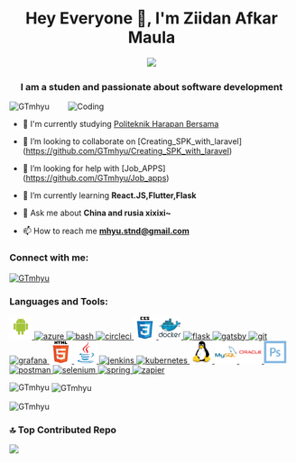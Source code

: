 <h1 align="center">Hey Everyone 👋, I'm Ziidan Afkar Maula</h1>
<div align="center"> <img src="https://onlinegiftools.com/images/examples-onlinegiftools/hadouken.gif"> </div>
<h3 align="center">I am a studen and passionate about software development</h3>
<img align="right" alt="Coding" width="400" src="https://media.tenor.com/x8v1oNUOmg4AAAAd/rickroll-roll.gif">

<p align="left"> <img src="https://komarev.com/ghpvc/?username=GTmhyu&label=Profile%20views&color=0e75b6&style=flat" alt="GTmhyu" /> </p>

- 🔭 I'm currently studying [Politeknik Harapan Bersama](https://poltekharber.ac.id/?gclid=CjwKCAjwyNSoBhA9EiwA5aYlb4YdrbBAm01LuhTaEtlZpV4Zvl2OPbv6R31DoHKy7KyGqRBQrpatCBoCjUwQAvD_BwE)

- 👯 I’m looking to collaborate on [Creating_SPK_with_laravel] (https://github.com/GTmhyu/Creating_SPK_with_laravel)

- 🤝 I’m looking for help with [Job_APPS] (https://github.com/GTmhyu/Job_apps)

- 🌱 I’m currently learning **React.JS,Flutter,Flask**

- 💬 Ask me about **China and rusia xixixi~**

- 📫 How to reach me **mhyu.stnd@gmail.com**


<h3 align="left">Connect with me:</h3>
<p align="left">
<a href="https://www.linkedin.com/in/ziidan-afkar-maula-774a07225/" target="blank"><img align="center" src="https://raw.githubusercontent.com/GTmhyu/github-profile-readme-generator/master/src/images/icons/Social/linked-in-alt.svg" alt="GTmhyu" height="30" width="40" /></a>
  
</p>

<h3 align="left">Languages and Tools:</h3>
<p align="left"> <a href="https://aws.amazon.com" target="_blank" rel="noreferrer"> <img src="https://raw.githubusercontent.com/devicons/devicon/master/icons/android/android-original-wordmark.svg" alt="aws" width="40" height="40"/> </a> <a href="https://android.com/en-in/" target="_blank" rel="noreferrer"> <img src="https://www.vectorlogo.zone/logos/java/java-icon.svg" alt="azure" width="40" height="40"/> </a> <a href="https://www.gnu.org/software/bash/" target="_blank" rel="noreferrer"> <img src="https://www.vectorlogo.zone/logos/gnu_bash/gnu_bash-icon.svg" alt="bash" width="40" height="40"/> </a> <a href="https://circleci.com" target="_blank" rel="noreferrer"> <img src="https://www.vectorlogo.zone/logos/circleci/circleci-icon.svg" alt="circleci" width="40" height="40"/> </a> <a href="https://www.w3schools.com/css/" target="_blank" rel="noreferrer"> <img src="https://raw.githubusercontent.com/devicons/devicon/master/icons/css3/css3-original-wordmark.svg" alt="css3" width="40" height="40"/> </a> <a href="https://www.docker.com/" target="_blank" rel="noreferrer"> <img src="https://raw.githubusercontent.com/devicons/devicon/master/icons/docker/docker-original-wordmark.svg" alt="docker" width="40" height="40"/> </a> <a href="https://flask.palletsprojects.com/" target="_blank" rel="noreferrer"> <img src="https://www.vectorlogo.zone/logos/pocoo_flask/pocoo_flask-icon.svg" alt="flask" width="40" height="40"/> </a> <a href="https://www.gatsbyjs.com/" target="_blank" rel="noreferrer"> <img src="https://www.vectorlogo.zone/logos/gatsbyjs/gatsbyjs-icon.svg" alt="gatsby" width="40" height="40"/> </a> <a href="https://git-scm.com/" target="_blank" rel="noreferrer"> <img src="https://www.vectorlogo.zone/logos/git-scm/git-scm-icon.svg" alt="git" width="40" height="40"/> </a> <a href="https://grafana.com" target="_blank" rel="noreferrer"> <img src="https://www.vectorlogo.zone/logos/grafana/grafana-icon.svg" alt="grafana" width="40" height="40"/> </a> <a href="https://www.w3.org/html/" target="_blank" rel="noreferrer"> <img src="https://raw.githubusercontent.com/devicons/devicon/master/icons/html5/html5-original-wordmark.svg" alt="html5" width="40" height="40"/> </a> <a href="https://www.java.com" target="_blank" rel="noreferrer"> <img src="https://raw.githubusercontent.com/devicons/devicon/master/icons/java/java-original.svg" alt="java" width="40" height="40"/> </a> <a href="https://www.jenkins.io" target="_blank" rel="noreferrer"> <img src="https://www.vectorlogo.zone/logos/jenkins/jenkins-icon.svg" alt="jenkins" width="40" height="40"/> </a> <a href="https://kubernetes.io" target="_blank" rel="noreferrer"> <img src="https://www.vectorlogo.zone/logos/kubernetes/kubernetes-icon.svg" alt="kubernetes" width="40" height="40"/> </a> <a href="https://www.linux.org/" target="_blank" rel="noreferrer"> <img src="https://raw.githubusercontent.com/devicons/devicon/master/icons/linux/linux-original.svg" alt="linux" width="40" height="40"/> </a> <a href="https://www.mysql.com/" target="_blank" rel="noreferrer"> <img src="https://raw.githubusercontent.com/devicons/devicon/master/icons/mysql/mysql-original-wordmark.svg" alt="mysql" width="40" height="40"/> </a> <a href="https://www.nginx.com" target="_blank" rel="noreferrer"> <img src="https://raw.githubusercontent.com/devicons/devicon/master/icons/oracle/oracle-original.svg" alt="nginx" width="40" height="40"/> </a> <a href="https://www.photoshop.com/en" target="_blank" rel="noreferrer"> <img src="https://raw.githubusercontent.com/devicons/devicon/master/icons/photoshop/photoshop-line.svg" alt="photoshop" width="40" height="40"/> </a> <a href="https://postman.com" target="_blank" rel="noreferrer"> <img src="https://www.vectorlogo.zone/logos/getpostman/getpostman-icon.svg" alt="postman" width="40" height="40"/> </a> <a href="https://www.selenium.dev" target="_blank" rel="noreferrer"> <img src="https://raw.githubusercontent.com/detain/svg-logos/780f25886640cef088af994181646db2f6b1a3f8/svg/selenium-logo.svg" alt="selenium" width="40" height="40"/> </a> <a href="https://spring.io/" target="_blank" rel="noreferrer"> <img src="https://www.vectorlogo.zone/logos/springio/springio-icon.svg" alt="spring" width="40" height="40"/> </a> <a href="https://zapier.com" target="_blank" rel="noreferrer"> <img src="https://www.vectorlogo.zone/logos/zapier/zapier-icon.svg" alt="zapier" width="40" height="40"/> </a> </p>

<p><img align="left" src="https://github-readme-stats.vercel.app/api/top-langs?username=GTmhyu&show_icons=true&locale=en&layout=compact" alt="GTmhyu" /></p>

<p>&nbsp;<img align="center" src="https://github-readme-stats.vercel.app/api?username=GTmhyu&show_icons=true&locale=en" alt="GTmhyu" /></p>

<p><img align="center" src="https://github-readme-streak-stats.herokuapp.com/?user=GTmhyu&" alt="GTmhyu" /></p>

### 🔝 Top Contributed Repo
![](https://github-contributor-stats.vercel.app/api?username=GTmhyu&limit=5&theme=flat&combine_all_yearly_contributions=true)

